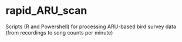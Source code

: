 # rapid_ARU_scan
Scripts (R and Powershell) for processing ARU-based bird survey data (from recordings to song counts per minute)
